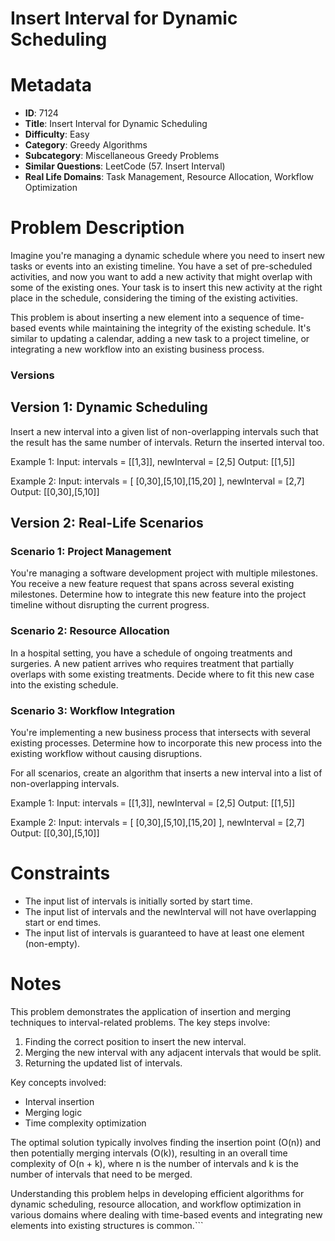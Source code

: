 # Insert Interval for Dynamic Scheduling

# Metadata

- **ID**: 7124
- **Title**: Insert Interval for Dynamic Scheduling
- **Difficulty**: Easy
- **Category**: Greedy Algorithms
- **Subcategory**: Miscellaneous Greedy Problems
- **Similar Questions**: LeetCode (57. Insert Interval)
- **Real Life Domains**: Task Management, Resource Allocation, Workflow Optimization

# Problem Description

Imagine you're managing a dynamic schedule where you need to insert new tasks or events into an existing timeline. You have a set of pre-scheduled activities, and now you want to add a new activity that might overlap with some of the existing ones. Your task is to insert this new activity at the right place in the schedule, considering the timing of the existing activities.

This problem is about inserting a new element into a sequence of time-based events while maintaining the integrity of the existing schedule. It's similar to updating a calendar, adding a new task to a project timeline, or integrating a new workflow into an existing business process.

### Versions

## Version 1: Dynamic Scheduling

Insert a new interval into a given list of non-overlapping intervals such that the result has the same number of intervals. Return the inserted interval too.

Example 1:
Input: intervals = [[1,3]], newInterval = [2,5]
Output: [[1,5]]

Example 2:
Input: intervals = [ [0,30],[5,10],[15,20] ], newInterval = [2,7]
Output: [[0,30],[5,10]]

## Version 2: Real-Life Scenarios

### Scenario 1: Project Management

You're managing a software development project with multiple milestones. You receive a new feature request that spans across several existing milestones. Determine how to integrate this new feature into the project timeline without disrupting the current progress.

### Scenario 2: Resource Allocation

In a hospital setting, you have a schedule of ongoing treatments and surgeries. A new patient arrives who requires treatment that partially overlaps with some existing treatments. Decide where to fit this new case into the existing schedule.

### Scenario 3: Workflow Integration

You're implementing a new business process that intersects with several existing processes. Determine how to incorporate this new process into the existing workflow without causing disruptions.

For all scenarios, create an algorithm that inserts a new interval into a list of non-overlapping intervals.

Example 1:
Input: intervals = [[1,3]], newInterval = [2,5]
Output: [[1,5]]

Example 2:
Input: intervals = [ [0,30],[5,10],[15,20] ], newInterval = [2,7]
Output: [[0,30],[5,10]]

# Constraints

- The input list of intervals is initially sorted by start time.
- The input list of intervals and the newInterval will not have overlapping start or end times.
- The input list of intervals is guaranteed to have at least one element (non-empty).

# Notes

This problem demonstrates the application of insertion and merging techniques to interval-related problems. The key steps involve:

1. Finding the correct position to insert the new interval.
2. Merging the new interval with any adjacent intervals that would be split.
3. Returning the updated list of intervals.

Key concepts involved:
- Interval insertion
- Merging logic
- Time complexity optimization

The optimal solution typically involves finding the insertion point (O(n)) and then potentially merging intervals (O(k)), resulting in an overall time complexity of O(n + k), where n is the number of intervals and k is the number of intervals that need to be merged.

Understanding this problem helps in developing efficient algorithms for dynamic scheduling, resource allocation, and workflow optimization in various domains where dealing with time-based events and integrating new elements into existing structures is common.```
